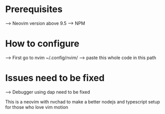 
# Prerequisites
--> Neovim version above 9.5
--> NPM 

# How to configure 
--> First go to nvim ~/.config/nvim/
--> paste this whole code in this path  

# Issues need to be fixed 
--> Debugger using dap need to be fixed 

This is a neovim with nvchad to make a better nodejs and typescript setup for those who love vim motion

